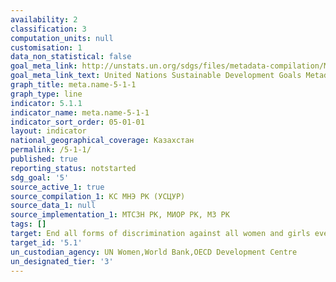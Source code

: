```yaml
---
availability: 2
classification: 3
computation_units: null
customisation: 1
data_non_statistical: false
goal_meta_link: http://unstats.un.org/sdgs/files/metadata-compilation/Metadata-Goal-5.pdf
goal_meta_link_text: United Nations Sustainable Development Goals Metadata (pdf 634kB)
graph_title: meta.name-5-1-1
graph_type: line
indicator: 5.1.1
indicator_name: meta.name-5-1-1
indicator_sort_order: 05-01-01
layout: indicator
national_geographical_coverage: Казахстан
permalink: /5-1-1/
published: true
reporting_status: notstarted
sdg_goal: '5'
source_active_1: true
source_compilation_1: КС МНЭ РК (УСЦУР)
source_data_1: null
source_implementation_1: МТСЗН РК, МИОР РК, МЗ РК
tags: []
target: End all forms of discrimination against all women and girls everywhere
target_id: '5.1'
un_custodian_agency: UN Women,World Bank,OECD Development Centre
un_designated_tier: '3'
---
```

